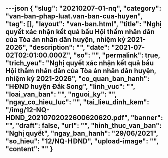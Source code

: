 ---json
{
    "slug": "20210207-01-nq",
    "category": "van-ban-phap-luat.van-ban-cua-huyen",
    "tag": [],
    "layout": "van-ban.html",
    "title": "Nghị quyết xác nhận kết quả bầu Hội thẩm nhân dân của Tòa án nhân dân huyện, nhiệm kỳ 2021-2026",
    "description": "",
    "date": "2021-07-02T02:01:00.000Z",
    "so": "",
    "permalink": true,
    "trich_yeu": "Nghị quyết xác nhận kết quả bầu Hội thẩm nhân dân của Tòa án nhân dân huyện, nhiệm kỳ 2021-2026",
    "co_quan_ban_hanh": "HĐND huyện Đắk Song",
    "linh_vuc": "",
    "loai_van_ban": "",
    "nguoi_ky": "",
    "ngay_co_hieu_luc": "",
    "tai_lieu_dinh_kem": "/img/12-NQ-HDND_20210702022600620620.pdf",
    "banner": "",
    "draft": false,
    "url": "",
    "hinh_thuc_van_ban": "Nghị quyết",
    "ngay_ban_hanh": "29/06/2021",
    "so_hieu": "12/NQ-HĐND",
    "upload-image": "",
    "__content__": ""
}
---
